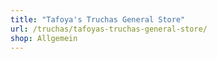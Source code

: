 ```yaml
---
title: "Tafoya's Truchas General Store"
url: /truchas/tafoyas-truchas-general-store/
shop: Allgemein
---
```

